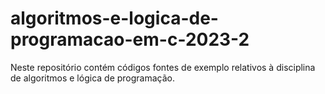# algoritmos-e-logica-de-programacao-em-c-2023-2
Neste repositório contém códigos fontes de exemplo relativos à disciplina de algoritmos e lógica de programação.
